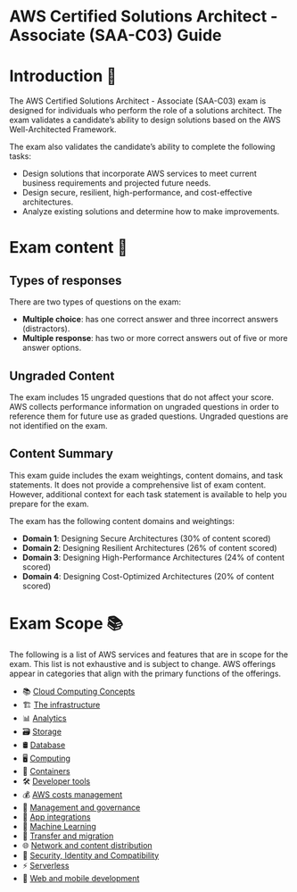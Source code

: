 # AWS Certified Solutions Architect - Associate (SAA-C03) Guide

# Introduction 🚩

The AWS Certified Solutions Architect - Associate (SAA-C03) exam is designed for individuals who perform the role of a solutions architect. The exam validates a candidate’s ability to design solutions based on the AWS Well-Architected Framework.

The exam also validates the candidate’s ability to complete the following tasks:

- Design solutions that incorporate AWS services to meet current business requirements and projected future needs.
- Design secure, resilient, high-performance, and cost-effective architectures.
- Analyze existing solutions and determine how to make improvements.

# Exam content 🧾

## Types of responses

There are two types of questions on the exam:

- **Multiple choice**: has one correct answer and three incorrect answers
  (distractors).
- **Multiple response**: has two or more correct answers out of five or more
  answer options.

## Ungraded Content

The exam includes 15 ungraded questions that do not affect your score. AWS
collects performance information on ungraded questions in order to
reference them for future use as graded questions. Ungraded questions
are not identified on the exam.

## Content Summary

This exam guide includes the exam weightings, content domains, and task statements. It does not provide a comprehensive list of exam content. However, additional context for each task statement is available to help you prepare for the exam.

The exam has the following content domains and weightings:

- **Domain 1**: Designing Secure Architectures (30% of content scored)
- **Domain 2**: Designing Resilient Architectures (26% of content scored)
- **Domain 3**: Designing High-Performance Architectures (24% of content scored)
- **Domain 4**: Designing Cost-Optimized Architectures (20% of content scored)

# Exam Scope 📚

The following is a list of AWS services and features that are in scope for the exam. This list is not exhaustive and is subject to change. AWS offerings appear in categories that align with the primary functions of the offerings.

- 📚 [Cloud Computing Concepts](./services/cloud-computing-concepts.md)
- 🏗️ [The infrastructure](./services/aws-infrastructure.md)
- 📊 [Analytics](./analytics/README.md)
- 🗃️ [Storage](./storage/README.md)
- 🛢️ [Database](./database/README.md)
- 🖥️ [Computing](./computing/README.md)
- 🐳 [Containers](./containers/README.md)
- 🛠️ [Developer tools](./services/developer-tools.md)
- 💰 [AWS costs management](./cost-management/README.md)
- 🧭 [Management and governance](./management-governance/README.md)
- 🔗 [App integrations](./app-integration/README.md)
- 🤖 [Machine Learning](./machine-learning/README.md)
- 🚚 [Transfer and migration](./transfer-migration/README.md)
- 🌐 [Network and content distribution](./network-content-distribution/README.md)
- 🔐 [Security, Identity and Compatibility](./security-identity-compatibility/README.md)
- ⚡ [Serverless](./serverless/README.md)
- 📱 [Web and mobile development](./web-mobile-development/README.md)
